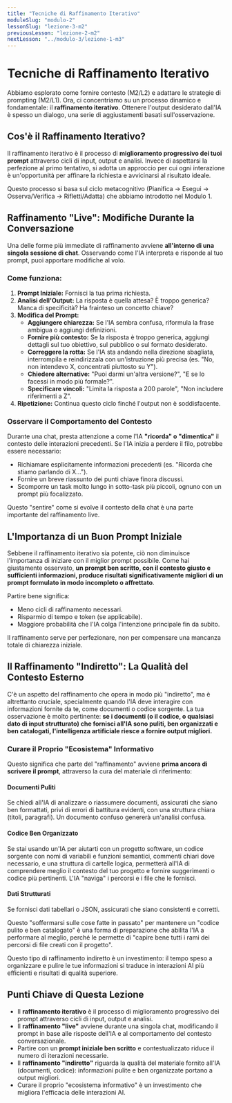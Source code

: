 ```yaml
---
title: "Tecniche di Raffinamento Iterativo"
moduleSlug: "modulo-2"
lessonSlug: "lezione-3-m2"
previousLesson: "lezione-2-m2"
nextLesson: "../modulo-3/lezione-1-m3"
---
```


# Tecniche di Raffinamento Iterativo

Abbiamo esplorato come fornire contesto (M2/L2) e adattare le strategie di prompting (M2/L1). Ora, ci concentriamo su un processo dinamico e fondamentale: il **raffinamento iterativo**. Ottenere l'output desiderato dall'IA è spesso un dialogo, una serie di aggiustamenti basati sull'osservazione.

## Cos'è il Raffinamento Iterativo?

Il raffinamento iterativo è il processo di **miglioramento progressivo dei tuoi prompt** attraverso cicli di input, output e analisi. Invece di aspettarsi la perfezione al primo tentativo, si adotta un approccio per cui ogni interazione è un'opportunità per affinare la richiesta e avvicinarsi al risultato ideale.

Questo processo si basa sul ciclo metacognitivo (Pianifica → Esegui → Osserva/Verifica → Rifletti/Adatta) che abbiamo introdotto nel Modulo 1.

## Raffinamento "Live": Modifiche Durante la Conversazione

Una delle forme più immediate di raffinamento avviene **all'interno di una singola sessione di chat**. Osservando come l'IA interpreta e risponde al tuo prompt, puoi apportare modifiche al volo.

### Come funziona:

1. **Prompt Iniziale:** Fornisci la tua prima richiesta.
2. **Analisi dell'Output:** La risposta è quella attesa? È troppo generica? Manca di specificità? Ha frainteso un concetto chiave?
3. **Modifica del Prompt:**
   - **Aggiungere chiarezza:** Se l'IA sembra confusa, riformula la frase ambigua o aggiungi definizioni.
   - **Fornire più contesto:** Se la risposta è troppo generica, aggiungi dettagli sul tuo obiettivo, sul pubblico o sul formato desiderato.
   - **Correggere la rotta:** Se l'IA sta andando nella direzione sbagliata, interrompila e reindirizzala con un'istruzione più precisa (es. "No, non intendevo X, concentrati piuttosto su Y").
   - **Chiedere alternative:** "Puoi darmi un'altra versione?", "E se lo facessi in modo più formale?".
   - **Specificare vincoli:** "Limita la risposta a 200 parole", "Non includere riferimenti a Z".
4. **Ripetizione:** Continua questo ciclo finché l'output non è soddisfacente.

### Osservare il Comportamento del Contesto

Durante una chat, presta attenzione a come l'IA **"ricorda" o "dimentica"** il contesto delle interazioni precedenti. Se l'IA inizia a perdere il filo, potrebbe essere necessario:

- Richiamare esplicitamente informazioni precedenti (es. "Ricorda che stiamo parlando di X...").
- Fornire un breve riassunto dei punti chiave finora discussi.
- Scomporre un task molto lungo in sotto-task più piccoli, ognuno con un prompt più focalizzato.

Questo "sentire" come si evolve il contesto della chat è una parte importante del raffinamento live.

## L'Importanza di un Buon Prompt Iniziale

Sebbene il raffinamento iterativo sia potente, ciò non diminuisce l'importanza di iniziare con il miglior prompt possibile. Come hai giustamente osservato, **un prompt ben scritto, con il contesto giusto e sufficienti informazioni, produce risultati significativamente migliori di un prompt formulato in modo incompleto o affrettato**.

Partire bene significa:
- Meno cicli di raffinamento necessari.
- Risparmio di tempo e token (se applicabile).
- Maggiore probabilità che l'IA colga l'intenzione principale fin da subito.

Il raffinamento serve per perfezionare, non per compensare una mancanza totale di chiarezza iniziale.

## Il Raffinamento "Indiretto": La Qualità del Contesto Esterno

C'è un aspetto del raffinamento che opera in modo più "indiretto", ma è altrettanto cruciale, specialmente quando l'IA deve interagire con informazioni fornite da te, come documenti o codice sorgente. La tua osservazione è molto pertinente: **se i documenti (o il codice, o qualsiasi dato di input strutturato) che fornisci all'IA sono puliti, ben organizzati e ben catalogati, l'intelligenza artificiale riesce a fornire output migliori.**

### Curare il Proprio "Ecosistema" Informativo

Questo significa che parte del "raffinamento" avviene **prima ancora di scrivere il prompt**, attraverso la cura del materiale di riferimento:

#### Documenti Puliti
Se chiedi all'IA di analizzare o riassumere documenti, assicurati che siano ben formattati, privi di errori di battitura evidenti, con una struttura chiara (titoli, paragrafi). Un documento confuso genererà un'analisi confusa.

#### Codice Ben Organizzato
Se stai usando un'IA per aiutarti con un progetto software, un codice sorgente con nomi di variabili e funzioni semantici, commenti chiari dove necessario, e una struttura di cartelle logica, permetterà all'IA di comprendere meglio il contesto del tuo progetto e fornire suggerimenti o codice più pertinenti. L'IA "naviga" i percorsi e i file che le fornisci.

#### Dati Strutturati
Se fornisci dati tabellari o JSON, assicurati che siano consistenti e corretti.

Questo "soffermarsi sulle cose fatte in passato" per mantenere un "codice pulito e ben catalogato" è una forma di preparazione che abilita l'IA a performare al meglio, perché le permette di "capire bene tutti i rami dei percorsi di file creati con il progetto".

Questo tipo di raffinamento indiretto è un investimento: il tempo speso a organizzare e pulire le tue informazioni si traduce in interazioni AI più efficienti e risultati di qualità superiore.

## Punti Chiave di Questa Lezione

- Il **raffinamento iterativo** è il processo di miglioramento progressivo dei prompt attraverso cicli di input, output e analisi.
- Il **raffinamento "live"** avviene durante una singola chat, modificando il prompt in base alle risposte dell'IA e al comportamento del contesto conversazionale.
- Partire con un **prompt iniziale ben scritto** e contestualizzato riduce il numero di iterazioni necessarie.
- Il **raffinamento "indiretto"** riguarda la qualità del materiale fornito all'IA (documenti, codice): informazioni pulite e ben organizzate portano a output migliori.
- Curare il proprio "ecosistema informativo" è un investimento che migliora l'efficacia delle interazioni AI.
